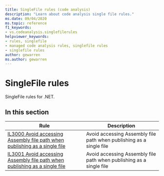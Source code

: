 ```yaml
---
title: SingleFile rules (code analysis)
description: "Learn about code analysis single file rules."
ms.date: 09/04/2020
ms.topic: reference
f1_keywords:
- vs.codeanalysis.singlefilerules
helpviewer_keywords:
- rules, singlefile
- managed code analysis rules, singlefile rules
- singlefile rules
author: gewarren
ms.author: gewarren
---
```

# SingleFile rules

SingleFile rules for .NET.

## In this section

|Rule|Description|
|----------|-----------------|
|[IL3000 Avoid accessing Assembly file path when publishing as a single file](il3000.md)|Avoid accessing Assembly file path when publishing as a single file|
|[IL3001 Avoid accessing Assembly file path when publishing as a single file](il3001.md)|Avoid accessing Assembly file path when publishing as a single file|

